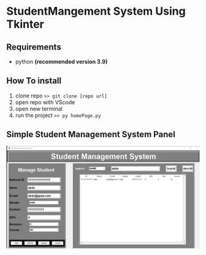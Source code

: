 # StudentMangement System Using Tkinter

## Requirements
- python **(recommended version 3.9)**

## How To install 
1. clone repo `>> git clone [repo url]`
2. open repo with VScode 
3. open new terminal
4. run the project `>> py homePage.py`

## Simple Student Management System Panel
![Welcom Page](images/2.png)
